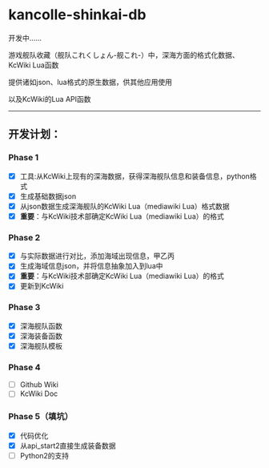 # kancolle-shinkai-db

开发中……

游戏舰队收藏（舰队これくしょん-舰これ-）中，深海方面的格式化数据、KcWiki Lua函数

提供诸如json、lua格式的原生数据，供其他应用使用

以及KcWiki的Lua API函数

---

## 开发计划：

### Phase 1
- [x] 工具:从KcWiki上现有的深海数据，获得深海舰队信息和装备信息，python格式
- [x] 生成基础数据json
- [x] 从json数据生成深海舰队的KcWiki Lua（mediawiki Lua）格式数据
- [x] **重要**：与KcWiki技术部确定KcWiki Lua（mediawiki Lua）的格式

### Phase 2
- [x] 与实际数据进行对比，添加海域出现信息，甲乙丙
- [x] 生成海域信息json，并将信息抽象加入到lua中
- [x] **重要**：与KcWiki技术部确定KcWiki Lua（mediawiki Lua）的格式
- [x] 更新到KcWiki

### Phase 3
- [x] 深海舰队函数
- [x] 深海装备函数
- [x] 深海舰队模板

### Phase 4
- [ ] Github Wiki
- [ ] KcWiki Doc

### Phase 5（填坑）
- [x] 代码优化
- [x] 从api\_start2直接生成装备数据
- [ ] Python2的支持
